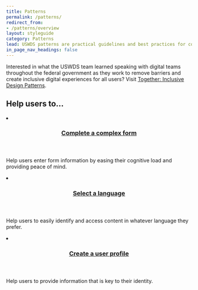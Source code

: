 ```yaml
---
title: Patterns
permalink: /patterns/
redirect_from:
- /patterns/overview
layout: styleguide
category: Patterns
lead: USWDS patterns are practical guidelines and best practices for common user interactions
in_page_nav_headings: false
---
```


Interested in what the USWDS team learned speaking with digital teams throughout the federal government as they work to remove barriers and create inclusive digital experiences for all users? Visit <a href="{{ site.baseurl }}/together/">Together: Inclusive Design Patterns</a>.
## Help users to...

<div class="usa-card-group flex-row margin-top-2">
  <li
  class="usa-card site-component-card grid-col-6 tablet:grid-col-4 margin-bottom-2"
  role="region"
  aria-atomic="true"
  aria-label="Complex form"
  data-meta="Complex form">
    <div class="usa-card__container">
      <header class="usa-card__header">
        <h3 class="usa-card__heading font-lang-lg"><a href="{{ site.baseurl }}/patterns/complete-a-complex-form/">Complete a complex form</a></h3>
      </header>
      <div class="usa-card__body font-lang-sm">
        <p>Help users enter form information by easing their cognitive load and providing peace of mind.</p>
      </div>
    </div>
  </li>
  <li
  class="usa-card site-component-card grid-col-6 tablet:grid-col-4 margin-bottom-2"
  role="region"
  aria-atomic="true"
  aria-label="Language selector"
  data-meta="Language selector">
    <div class="usa-card__container">
      <header class="usa-card__header">
        <h3 class="usa-card__heading font-lang-lg"><a href="{{ site.baseurl }}/patterns/select-a-language/">Select a language</a></h3>
      </header>
      <div class="usa-card__body font-lang-sm">
        <p>Help users to easily identify and access content in whatever language they prefer.</p>
      </div>
    </div>
  </li>
  <li
  class="usa-card site-component-card grid-col-6 tablet:grid-col-4 margin-bottom-2"
  role="region"
  aria-atomic="true"
  aria-label="User profile"
  data-meta="User profile">
    <div class="usa-card__container">
      <header class="usa-card__header">
        <h3 class="usa-card__heading font-lang-lg"><a href="{{ site.baseurl }}/patterns/create-a-user-profile/">Create a user profile</a></h3>
      </header>
      <div class="usa-card__body font-lang-sm">
        <p>Help users to provide information that is key to their identity.</p>
      </div>
    </div>
  </li>
</div>

